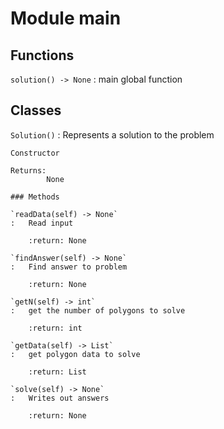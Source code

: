 Module main
===========

Functions
---------

    
`solution() ‑> None`
:   main global function

Classes
-------

`Solution()`
:   Represents a solution to the problem
    
    Constructor
    
    Returns:
            None

    ### Methods

    `readData(self) ‑> None`
    :   Read input
        
        :return: None

    `findAnswer(self) ‑> None`
    :   Find answer to problem
        
        :return: None

    `getN(self) ‑> int`
    :   get the number of polygons to solve
        
        :return: int

    `getData(self) ‑> List`
    :   get polygon data to solve
        
        :return: List

    `solve(self) ‑> None`
    :   Writes out answers
        
        :return: None